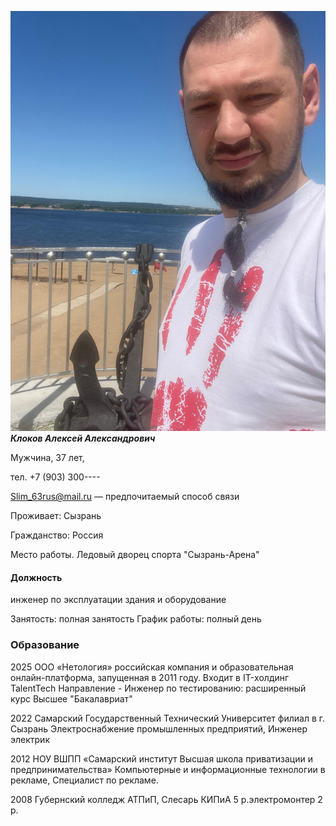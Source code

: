 
![Фото](f7b8d78e-6457-49b4-bc6f-d40886eb6a46.jpg)
_**Клоков 
Алексей 
Александрович**_

Мужчина, 37 лет, 

тел. +7 (903) 300----

Slim_63rus@mail.ru — предпочитаемый способ связи

Проживает: Сызрань

Гражданство: Россия

Место работы. Ледовый дворец спорта "Сызрань-Арена"

#### Должность 
инженер по эксплуатации здания и оборудование 

Занятость: полная занятость
График работы: полный день


### Образование

2025 ООО «Нетология» российская компания и образовательная онлайн-платформа, запущенная в 2011 году. Входит в IT-холдинг TalentTech
Направление - Инженер по тестированию: расширенный курс
Высшее "Бакалавриат"

2022	Самарский Государственный Технический Университет филиал в г. Сызрань
Электроснабжение промышленных предприятий, Инженер электрик

2012	НОУ ВШПП «Самарский институт Высшая школа приватизации и предпринимательства»
Компьютерные и информационные технологии в рекламе, Специалист по рекламе.

2008	Губернский колледж
АТПиП, Слесарь КИПиА 5 р.электромонтер 2 р.
